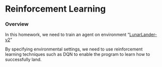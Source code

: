 # Reinforcement Learning

### Overview

In this homework, we need to train an agent on environment “[LunarLander-v2](https://gym.openai.com/envs/LunarLander-v2/)”

By specifying environmental settings, we need to use reinforcement learning techniques such as DQN to enable the program to learn how to successfully land.